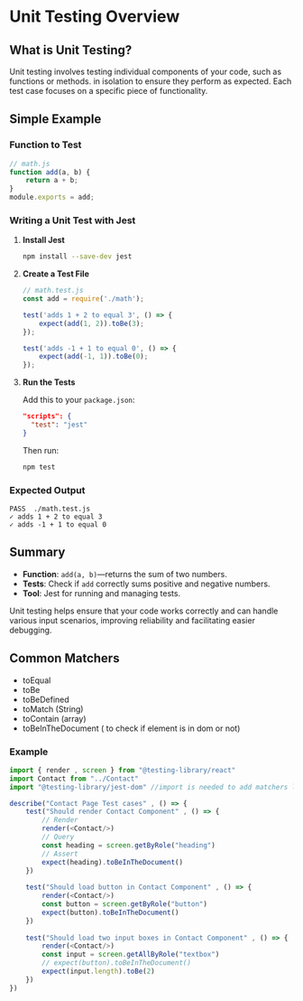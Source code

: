 
# Unit Testing Overview

## What is Unit Testing?

Unit testing involves testing individual components of your code, such as functions or methods.
 in isolation to ensure they perform as expected. Each test case focuses on a specific piece of functionality.

## Simple Example

### Function to Test

```javascript
// math.js
function add(a, b) {
    return a + b;
}
module.exports = add;
```

### Writing a Unit Test with Jest

1. **Install Jest**

   ```bash
   npm install --save-dev jest
   ```

2. **Create a Test File**

   ```javascript
   // math.test.js
   const add = require('./math');

   test('adds 1 + 2 to equal 3', () => {
       expect(add(1, 2)).toBe(3);
   });

   test('adds -1 + 1 to equal 0', () => {
       expect(add(-1, 1)).toBe(0);
   });
   ```

3. **Run the Tests**

   Add this to your `package.json`:

   ```json
   "scripts": {
     "test": "jest"
   }
   ```

   Then run:

   ```bash
   npm test
   ```

### Expected Output

```
PASS  ./math.test.js
✓ adds 1 + 2 to equal 3
✓ adds -1 + 1 to equal 0
```

## Summary

- **Function**: `add(a, b)`—returns the sum of two numbers.
- **Tests**: Check if `add` correctly sums positive and negative numbers.
- **Tool**: Jest for running and managing tests.

Unit testing helps ensure that your code works correctly and can handle various input scenarios, improving reliability and facilitating easier debugging.

## Common Matchers
- toEqual
- toBe
- toBeDefined 
- toMatch (String)
- toContain (array)
- toBeInTheDocument ( to check if element is in dom or not)

### Example
```javascript
import { render , screen } from "@testing-library/react"
import Contact from "../Contact"
import "@testing-library/jest-dom" //import is needed to add matchers like toBeInDocument as it accesses the dom and We cannot access dom using react-testing-lib alone

describe("Contact Page Test cases" , () => {
    test("Should render Contact Component" , () => {
        // Render
        render(<Contact/>)
        // Query
        const heading = screen.getByRole("heading")
        // Assert
        expect(heading).toBeInTheDocument()
    })
    
    test("Should load button in Contact Component" , () => {
        render(<Contact/>)
        const button = screen.getByRole("button")
        expect(button).toBeInTheDocument()
    })
    
    test("Should load two input boxes in Contact Component" , () => {
        render(<Contact/>)
        const input = screen.getAllByRole("textbox")
        // expect(button).toBeInTheDocument()
        expect(input.length).toBe(2)
    })
})
```